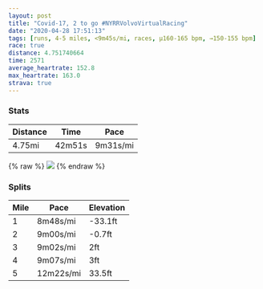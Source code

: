 ```yaml
---
layout: post
title: "Covid-17, 2 to go #NYRRVolvoVirtualRacing"
date: "2020-04-28 17:51:13"
tags: [runs, 4-5 miles, <9m45s/mi, races, μ160-165 bpm, →150-155 bpm]
race: true
distance: 4.751740664
time: 2571
average_heartrate: 152.8
max_heartrate: 163.0
strava: true
---
```


### Stats

| Distance | Time | Pace |
|----------|------|------|
|4.75mi|42m51s|9m31s/mi|

{% raw %}
<img src='https://maps.googleapis.com/maps/api/staticmap?maptype=roadmap&path=enc:ifwwFjqsbME?ABDP?LSXCVEPKNo@h@Qd@Yz@ANX~@JFLBVPTLVVF\?NLPDPBCHBRf@PNPV^FXVHFXFDLE\Ul@a@XUFIHc@XAHMNTd@@Hb@l@AFJT@\UZOJCHGlAQt@EP?TMv@Mb@s@tB_@~ADJ|AhAJDd@\NFTTd@ZND`@Tr@n@r@\`@VXTXPTVn@d@PJpBj@r@HFH\TfE`ANAHBNRf@pAPRv@`@jBp@fAPX@x@ATBLCb@MXAPBTJR?JA^Yd@O\g@Pe@NMPAHAf@@HADBdAD`@QXNHPJ?f@Az@B^Gl@Bp@At@FhBEb@Fr@G\TPVNPLFr@PXLfARh@Ch@M\AJET?RIJ?TZLX`@d@ZPZHn@d@d@NNBv@Ih@LDJNJ`@@\Ft@?PBLHXHj@\^Hv@\\HNPTJl@Bf@Jl@DjABp@Hf@?\FhAC`@BNEhAFNEP?zBJRF`AJbBB\Fz@DrA@dAHZATE\D`@?\Fh@?VHn@LR?p@N`@@TDL@NARBLARBVAdABn@A`AHj@I`@CHEFABI?KKE_@EG@U?IIc@OaABKCc@?a@@}AIk@B_@EYIs@Cg@?mASI@_@ES@g@IIBW?a@GOIcACO@QAOBgAFmAAe@K[@QAWIm@AYM]IaAIc@?KBeAEOBUAgBNW@UE]Hy@@]H}@Cm@KIEYGk@WUQ]G]Ue@SKMUS[G_@K]Gq@Am@MaAGg@OG?i@K}@YYCs@OQAYFg@Ce@QQKw@?a@IYNI@u@Qc@OY@MUIAa@HQ?BCIAYw@MOOEg@Fc@?m@FAKGIQG]Ba@?EBO?e@IWACCMAKBUQ]MKGOCWBy@?QEk@g@]K_@Se@M_@c@[s@[Km@IQIE?MMGUg@e@MGY?o@_@a@a@Yg@CKU[UMUGMKAGOKSDIAWMKMMGa@[g@OOA]UCEEOGCYUGKECm@k@QIWS[GYOEGQCOYEEKAGEIBCBSOCOe@eAAULq@B[P{@JUTSDYSqAGQe@c@y@m@[CCHa@HKCG@[WKUGECKIEIe@FBAEO@{@Uc@SaAcAWa@]][Q_@_@Ug@KMk@YKKOI]Y@QLYZa@DWZw@FYCG?KJy@JQDSDC&key=AIzaSyC1MId7bFpkLXNAaYhBSTb8jLyiSqzbDtM&size=800x800&markers=color:yellow|label:S|40.75637,-73.99718&markers=color:green|label:F|40.756220000000035,-73.99748000000011'>
{% endraw %}

### Splits

| Mile | Pace | Elevation |
|------|------|-----------|
|1|8m48s/mi|-33.1ft|
|2|9m00s/mi|-0.7ft|
|3|9m02s/mi|2ft|
|4|9m07s/mi|3ft|
|5|12m22s/mi|33.5ft|

